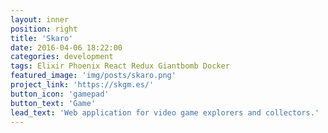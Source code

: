 ```yaml
---
layout: inner
position: right
title: 'Skaro'
date: 2016-04-06 18:22:00
categories: development
tags: Elixir Phoenix React Redux Giantbomb Docker
featured_image: 'img/posts/skaro.png'
project_link: 'https://skgm.es/'
button_icon: 'gamepad'
button_text: 'Game'
lead_text: 'Web application for video game explorers and collectors.'
---
```

